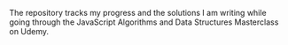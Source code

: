 The repository tracks my progress and the solutions I am writing while going through the
JavaScript Algorithms and Data Structures Masterclass on Udemy.
